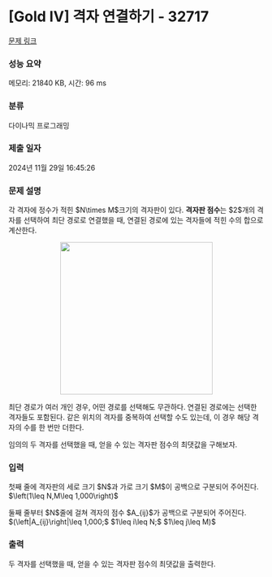 # [Gold IV] 격자 연결하기 - 32717 

[문제 링크](https://www.acmicpc.net/problem/32717) 

### 성능 요약

메모리: 21840 KB, 시간: 96 ms

### 분류

다이나믹 프로그래밍

### 제출 일자

2024년 11월 29일 16:45:26

### 문제 설명

<p>각 격자에 정수가 적힌 $N\times M$크기의 격자판이 있다. <strong>격자판 점수</strong>는 $2$개의 격자를 선택하여 최단 경로로 연결했을 때, 연결된 경로에 있는 격자들에 적힌 수의 합으로 계산한다.</p>

<p style="text-align: center;"><img alt="" src="" style="height: 300px; width: 300px;"></p>

<p>최단 경로가 여러 개인 경우, 어떤 경로를 선택해도 무관하다. 연결된 경로에는 선택한 격자들도 포함된다. 같은 위치의 격자를 중복하여 선택할 수도 있는데, 이 경우 해당 격자의 수를 한 번만 더한다.</p>

<p>임의의 두 격자를 선택했을 때, 얻을 수 있는 격자판 점수의 최댓값을 구해보자.</p>

### 입력 

 <p>첫째 줄에 격자판의 세로 크기 $N$과 가로 크기 $M$이 공백으로 구분되어 주어진다. $\left(1\leq N,M\leq 1,000\right)$</p>

<p>둘째 줄부터 $N$줄에 걸쳐 격자의 점수 $A_{ij}$가 공백으로 구분되어 주어진다. $(\left|A_{ij}\right|\leq 1,000;$ $1\leq i\leq N;$ $1\leq j\leq M)$</p>

### 출력 

 <p>두 격자를 선택했을 때, 얻을 수 있는 격자판 점수의 최댓값을 출력한다.</p>

